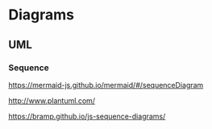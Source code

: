 # Diagrams

## UML

### Sequence
https://mermaid-js.github.io/mermaid/#/sequenceDiagram

http://www.plantuml.com/

https://bramp.github.io/js-sequence-diagrams/
